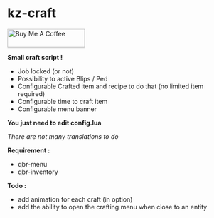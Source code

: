 # kz-craft

<a href="https://www.buymeacoffee.com/dotkz" target="_blank"><img src="https://www.buymeacoffee.com/assets/img/custom_images/orange_img.png" alt="Buy Me A Coffee" style="height: 41px !important;width: 174px !important;box-shadow: 0px 3px 2px 0px rgba(190, 190, 190, 0.5) !important;-webkit-box-shadow: 0px 3px 2px 0px rgba(190, 190, 190, 0.5) !important;" ></a>

<strong>Small craft script !</strong>

- Job locked (or not)
- Possibility to active Blips / Ped
- Configurable Crafted item and recipe to do that (no limited item required) 
- Configurable time to craft item
- Configurable menu banner

<strong>You just need to edit config.lua</strong>

<i>There are not many translations to do</i>

<strong>Requirement :</strong>
- qbr-menu
- qbr-inventory

<strong>Todo :</strong>
- add animation for each craft (in option)
- add the ability to open the crafting menu when close to an entity
